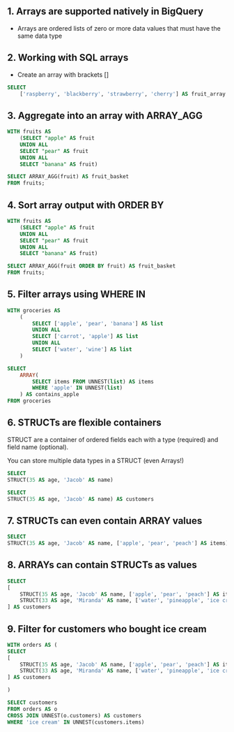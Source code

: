 ## 1. Arrays are supported natively in BigQuery

- Arrays are ordered lists of zero or more data values that must have the same data type

## 2. Working with SQL arrays

- Create an array with brackets []

```SQL
SELECT
    ['raspberry', 'blackberry', 'strawberry', 'cherry'] AS fruit_array
```

## 3. Aggregate into an array with ARRAY_AGG

```SQL
WITH fruits AS 
    (SELECT "apple" AS fruit
    UNION ALL
    SELECT "pear" AS fruit
    UNION ALL
    SELECT "banana" AS fruit)

SELECT ARRAY_AGG(fruit) AS fruit_basket
FROM fruits;
```

## 4. Sort array output with ORDER BY

```SQL
WITH fruits AS 
    (SELECT "apple" AS fruit
    UNION ALL
    SELECT "pear" AS fruit
    UNION ALL
    SELECT "banana" AS fruit)

SELECT ARRAY_AGG(fruit ORDER BY fruit) AS fruit_basket
FROM fruits;
```

## 5. Filter arrays using WHERE IN 

```SQL
WITH groceries AS
    (
        SELECT ['apple', 'pear', 'banana'] AS list
        UNION ALL 
        SELECT ['carrot', 'apple'] AS list
        UNION ALL
        SELECT ['water', 'wine'] AS list
    )

SELECT
    ARRAY(
        SELECT items FROM UNNEST(list) AS items
        WHERE 'apple' IN UNNEST(list)
    ) AS contains_apple
FROM groceries
```

## 6. STRUCTs are flexible containers

STRUCT are a container of ordered fields each with a type (required) and field name (optional).

You can store multiple data types in a STRUCT (even Arrays!)

```SQL
SELECT
STRUCT(35 AS age, 'Jacob' AS name)
```
```SQL
SELECT
STRUCT(35 AS age, 'Jacob' AS name) AS customers
```

## 7. STRUCTs can even contain ARRAY values

```SQL
SELECT
STRUCT(35 AS age, 'Jacob' AS name, ['apple', 'pear', 'peach'] AS items) AS customers
```

## 8. ARRAYs can contain STRUCTs as values

```SQL
SELECT
[
    STRUCT(35 AS age, 'Jacob' AS name, ['apple', 'pear', 'peach'] AS items),
    STRUCT(33 AS age, 'Miranda' AS name, ['water', 'pineapple', 'ice cream'] AS items) 
] AS customers
```

## 9. Filter for customers who bought ice cream

```SQL
WITH orders AS (
SELECT
[
    STRUCT(35 AS age, 'Jacob' AS name, ['apple', 'pear', 'peach'] AS items),
    STRUCT(33 AS age, 'Miranda' AS name, ['water', 'pineapple', 'ice cream'] AS items) 
] AS customers

)

SELECT customers
FROM orders AS o
CROSS JOIN UNNEST(o.customers) AS customers
WHERE 'ice cream' IN UNNEST(customers.items)